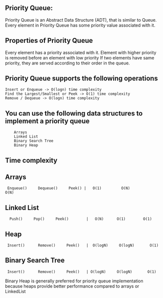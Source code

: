 Priority Queue:
---------------
Priority Queue is an Abstract Data Structure (ADT), that is similar to Queue. Every element in Priority Queue has some priority value associated with it.

Properties of Priority Queue
-----------------------------
  Every element has a priority associated with it.
  Element with higher priority is removed before an element with low priority
  If two elements have same priority, they are served according to their order in the queue.
  
  Priority Queue supports the following operations
  ------------------------------------------------
    Insert or Enqueue -> O(logn) time complexity
    Find the Largest/Smallest or Peek -> O(1) time complexity
    Remove / Dequeue -> O(logn) time complexity
    
 You can use the following data structures to implement a priority queue
 -----------------------------------------------------------------------
        Arrays
        Linked List
        Binary Search Tree
        Binary Heap
       
Time complexity 
----------------
Arrays
-------
     Enqueue()     Dequeue()     Peek() |   O(1)         O(N)          O(N)
       
Linked List 
-----------
      Push()     Pop()     Peek()        |   O(N)      O(1)        O(1)
    
Heap
----
     Insert()      Remove()     Peek()   |  O(logN)     O(logN)       O(1)
       
Binary Search Tree
------------------
     Insert()      Remove()     Peek()   | O(logN)     O(logN)       O(1)
       
  Binary Heap is generally preferred for priority queue implementation because heaps provide better performance compared to arrays or LinkedList
